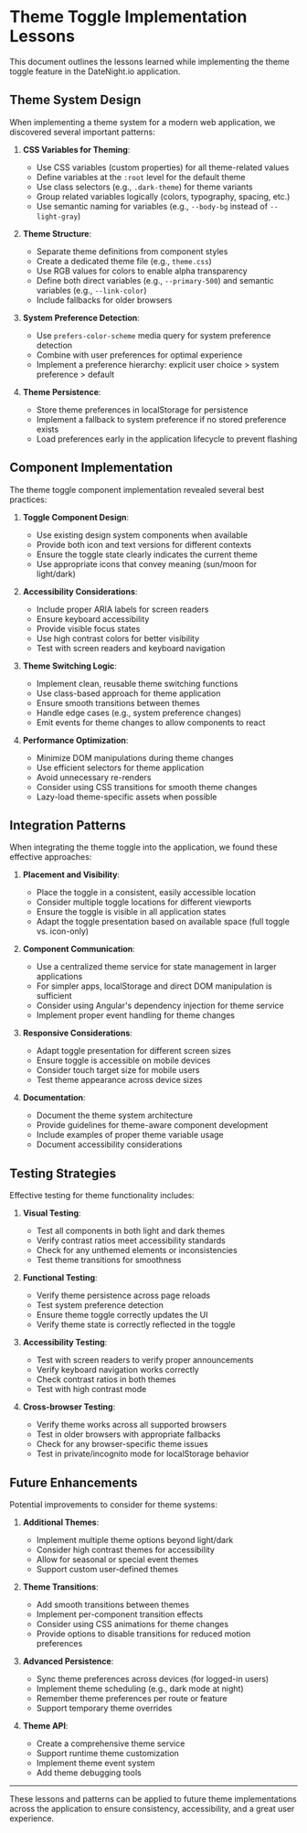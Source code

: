 # Theme Toggle Implementation Lessons

This document outlines the lessons learned while implementing the theme toggle feature in the DateNight.io application.

## Theme System Design

When implementing a theme system for a modern web application, we discovered several important patterns:

1. **CSS Variables for Theming**:

   - Use CSS variables (custom properties) for all theme-related values
   - Define variables at the `:root` level for the default theme
   - Use class selectors (e.g., `.dark-theme`) for theme variants
   - Group related variables logically (colors, typography, spacing, etc.)
   - Use semantic naming for variables (e.g., `--body-bg` instead of `--light-gray`)

2. **Theme Structure**:

   - Separate theme definitions from component styles
   - Create a dedicated theme file (e.g., `theme.css`)
   - Use RGB values for colors to enable alpha transparency
   - Define both direct variables (e.g., `--primary-500`) and semantic variables (e.g., `--link-color`)
   - Include fallbacks for older browsers

3. **System Preference Detection**:

   - Use `prefers-color-scheme` media query for system preference detection
   - Combine with user preferences for optimal experience
   - Implement a preference hierarchy: explicit user choice > system preference > default

4. **Theme Persistence**:
   - Store theme preferences in localStorage for persistence
   - Implement a fallback to system preference if no stored preference exists
   - Load preferences early in the application lifecycle to prevent flashing

## Component Implementation

The theme toggle component implementation revealed several best practices:

1. **Toggle Component Design**:

   - Use existing design system components when available
   - Provide both icon and text versions for different contexts
   - Ensure the toggle state clearly indicates the current theme
   - Use appropriate icons that convey meaning (sun/moon for light/dark)

2. **Accessibility Considerations**:

   - Include proper ARIA labels for screen readers
   - Ensure keyboard accessibility
   - Provide visible focus states
   - Use high contrast colors for better visibility
   - Test with screen readers and keyboard navigation

3. **Theme Switching Logic**:

   - Implement clean, reusable theme switching functions
   - Use class-based approach for theme application
   - Ensure smooth transitions between themes
   - Handle edge cases (e.g., system preference changes)
   - Emit events for theme changes to allow components to react

4. **Performance Optimization**:
   - Minimize DOM manipulations during theme changes
   - Use efficient selectors for theme application
   - Avoid unnecessary re-renders
   - Consider using CSS transitions for smooth theme changes
   - Lazy-load theme-specific assets when possible

## Integration Patterns

When integrating the theme toggle into the application, we found these effective approaches:

1. **Placement and Visibility**:

   - Place the toggle in a consistent, easily accessible location
   - Consider multiple toggle locations for different viewports
   - Ensure the toggle is visible in all application states
   - Adapt the toggle presentation based on available space (full toggle vs. icon-only)

2. **Component Communication**:

   - Use a centralized theme service for state management in larger applications
   - For simpler apps, localStorage and direct DOM manipulation is sufficient
   - Consider using Angular's dependency injection for theme service
   - Implement proper event handling for theme changes

3. **Responsive Considerations**:

   - Adapt toggle presentation for different screen sizes
   - Ensure toggle is accessible on mobile devices
   - Consider touch target size for mobile users
   - Test theme appearance across device sizes

4. **Documentation**:
   - Document the theme system architecture
   - Provide guidelines for theme-aware component development
   - Include examples of proper theme variable usage
   - Document accessibility considerations

## Testing Strategies

Effective testing for theme functionality includes:

1. **Visual Testing**:

   - Test all components in both light and dark themes
   - Verify contrast ratios meet accessibility standards
   - Check for any unthemed elements or inconsistencies
   - Test theme transitions for smoothness

2. **Functional Testing**:

   - Verify theme persistence across page reloads
   - Test system preference detection
   - Ensure theme toggle correctly updates the UI
   - Verify theme state is correctly reflected in the toggle

3. **Accessibility Testing**:

   - Test with screen readers to verify proper announcements
   - Verify keyboard navigation works correctly
   - Check contrast ratios in both themes
   - Test with high contrast mode

4. **Cross-browser Testing**:
   - Verify theme works across all supported browsers
   - Test in older browsers with appropriate fallbacks
   - Check for any browser-specific theme issues
   - Test in private/incognito mode for localStorage behavior

## Future Enhancements

Potential improvements to consider for theme systems:

1. **Additional Themes**:

   - Implement multiple theme options beyond light/dark
   - Consider high contrast themes for accessibility
   - Allow for seasonal or special event themes
   - Support custom user-defined themes

2. **Theme Transitions**:

   - Add smooth transitions between themes
   - Implement per-component transition effects
   - Consider using CSS animations for theme changes
   - Provide options to disable transitions for reduced motion preferences

3. **Advanced Persistence**:

   - Sync theme preferences across devices (for logged-in users)
   - Implement theme scheduling (e.g., dark mode at night)
   - Remember theme preferences per route or feature
   - Support temporary theme overrides

4. **Theme API**:
   - Create a comprehensive theme service
   - Support runtime theme customization
   - Implement theme event system
   - Add theme debugging tools

---

These lessons and patterns can be applied to future theme implementations across the application to ensure consistency, accessibility, and a great user experience.
